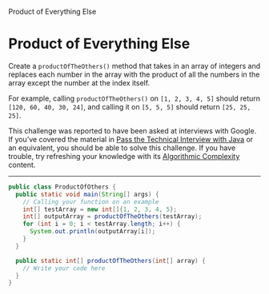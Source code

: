 Product of Everything Else

# Product of Everything Else
Create a `productOfTheOthers()` method that takes in an array of integers and replaces each number in the array with the product of all the numbers in the array except the number at the index itself.

For example, calling `productOfTheOthers()` on `[1, 2, 3, 4, 5]` should return `[120, 60, 40, 30, 24]`, and calling it on `[5, 5, 5]` should return `[25, 25, 25]`.

This challenge was reported to have been asked at interviews with Google. If you’ve covered the material in [Pass the Technical Interview with Java](https://www.codecademy.com/learn/paths/pass-the-technical-interview-with-java) or an equivalent, you should be able to solve this challenge. If you have trouble, try refreshing your knowledge with its [Algorithmic Complexity](https://www.codecademy.com/paths/pass-the-technical-interview-with-java/tracks/algorithmic-concepts-java/modules/algorithmic-complexity-java/articles/cspath-why-asymptotic-notation) content.

---

```Java
public class ProductOfOthers {
  public static void main(String[] args) {
    // Calling your function on an example
    int[] testArray = new int[]{1, 2, 3, 4, 5};
    int[] outputArray = productOfTheOthers(testArray);
    for (int i = 0; i < testArray.length; i++) {
      System.out.println(outputArray[i]);
    }
  }

  public static int[] productOfTheOthers(int[] array) {
    // Write your code here
  }
}
```